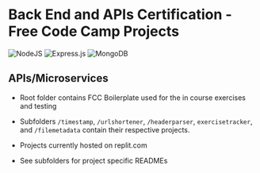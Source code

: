 # Back End and APIs Certification - Free Code Camp Projects

![NodeJS](https://img.shields.io/badge/node.js-6DA55F?style=for-the-badge&logo=node.js&logoColor=white)
![Express.js](https://img.shields.io/badge/express.js-%23404d59.svg?style=for-the-badge&logo=express&logoColor=%2361DAFB)
![MongoDB](https://img.shields.io/badge/MongoDB-%234ea94b.svg?style=for-the-badge&logo=mongodb&logoColor=white)

## APIs/Microservices

- Root folder contains FCC Boilerplate used for the in course exercises and testing

- Subfolders `/timestamp`, `/urlshortener`, `/headerparser`, `exercisetracker`, and `/filemetadata` contain their respective projects. 
- Projects currently hosted on replit.com
- See subfolders for project specific READMEs
